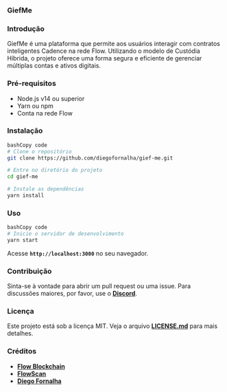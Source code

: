 ### **GiefMe**

### Introdução

GiefMe é uma plataforma que permite aos usuários interagir com contratos inteligentes Cadence na rede Flow. Utilizando o modelo de Custódia Híbrida, o projeto oferece uma forma segura e eficiente de gerenciar múltiplas contas e ativos digitais.

### Pré-requisitos

- Node.js v14 ou superior
- Yarn ou npm
- Conta na rede Flow

### Instalação

```bash
bashCopy code
# Clone o repositório
git clone https://github.com/diegofornalha/gief-me.git

# Entre no diretório do projeto
cd gief-me

# Instale as dependências
yarn install

```

### Uso

```bash
bashCopy code
# Inicie o servidor de desenvolvimento
yarn start

```

Acesse **`http://localhost:3000`** no seu navegador.

### Contribuição

Sinta-se à vontade para abrir um pull request ou uma issue. Para discussões maiores, por favor, use o **[Discord](https://discord.gg/DXZEN4dQAM)**.

### Licença

Este projeto está sob a licença MIT. Veja o arquivo **[LICENSE.md](https://chat.openai.com/LICENSE.md)** para mais detalhes.

### Créditos

- **[Flow Blockchain](https://www.onflow.org/)**
- **[FlowScan](https://flowscan.org/)**
- **[Diego Fornalha](https://github.com/diegofornalha)**